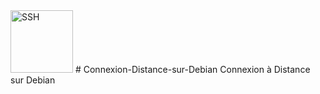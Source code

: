 <img src="https://github.com/user-attachments/assets/70b9f7d1-c1ab-4342-a0ff-38cf5ea2c7a5" alt="SSH" width="100">
# Connexion-Distance-sur-Debian
Connexion à Distance sur Debian

